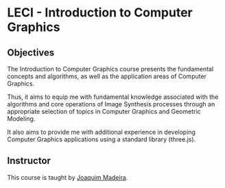 # LECI - Introduction to Computer Graphics

## Objectives

The Introduction to Computer Graphics course presents the fundamental concepts and algorithms, as well as the application areas of Computer Graphics.

Thus, it aims to equip me with fundamental knowledge associated with the algorithms and core operations of Image Synthesis processes through an appropriate selection of topics in Computer Graphics and Geometric Modeling.

It also aims to provide me with additional experience in developing Computer Graphics applications using a standard library (three.js).

## Instructor

This course is taught by [Joaquim Madeira](https://www.ua.pt/pt/p/10320092).

